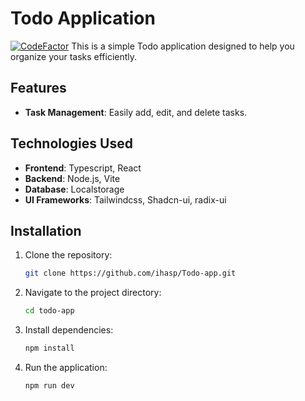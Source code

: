 # Todo Application
[![CodeFactor](https://www.codefactor.io/repository/github/ihasp/todo-app/badge)](https://www.codefactor.io/repository/github/ihasp/todo-app)
This is a simple Todo application designed to help you organize your tasks efficiently.

## Features

- **Task Management**: Easily add, edit, and delete tasks.

## Technologies Used

- **Frontend**: Typescript, React
- **Backend**: Node.js, Vite
- **Database**: Localstorage
- **UI Frameworks**: Tailwindcss,  Shadcn-ui,  radix-ui

## Installation

1. Clone the repository:

    ```bash
    git clone https://github.com/ihasp/Todo-app.git
    ```

2. Navigate to the project directory:

    ```bash
    cd todo-app
    ```

3. Install dependencies:

    ```bash
    npm install
    ```

5. Run the application:

    ```bash
    npm run dev
    ```
